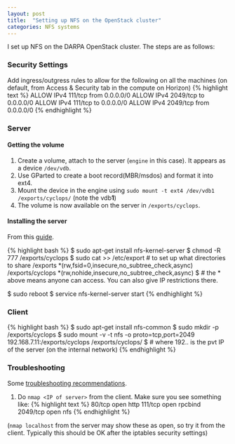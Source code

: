 ```yaml
---
layout: post
title:  "Setting up NFS on the OpenStack cluster"
categories: NFS systems
---
```


I set up NFS on the DARPA OpenStack cluster. The steps are as follows:

### Security Settings
Add ingress/outgress rules to allow for the following on all the machines (on default, from Access & Security tab in the compute on Horizon)
{% highlight text %}
ALLOW IPv4 111/tcp from 0.0.0.0/0
ALLOW IPv4 2049/tcp to 0.0.0.0/0
ALLOW IPv4 111/tcp to 0.0.0.0/0
ALLOW IPv4 2049/tcp from 0.0.0.0/0
{% endhighlight %}

### Server

#### Getting the volume
1. Create a volume, attach to the server (`engine` in this case). It appears as a device `/dev/vdb`.
2. Use GParted to create a boot record(MBR/msdos) and format it into ext4.
3. Mount the device in the engine using `sudo mount -t ext4 /dev/vdb1 /exports/cyclops/` (note the vdb**1**)
4. The volume is now available on the server in `/exports/cyclops`.

#### Installing the server
From this [guide](https://help.ubuntu.com/community/SettingUpNFSHowTo).

{% highlight bash %}
$ sudo apt-get install nfs-kernel-server
$ chmod -R 777 /exports/cyclops
$ sudo cat >> /etc/export # to set up what directories to share
/exports            *(rw,fsid=0,insecure,no_subtree_check,async)
/exports/cyclops    *(rw,nohide,insecure,no_subtree_check,async)
$ # the * above means anyone can access. You can also give IP restrictions there.

$ sudo reboot
$ service nfs-kernel-server start
{% endhighlight %}


### Client
{% highlight bash %}
$ sudo apt-get install nfs-common
$ sudo mkdir -p /exports/cyclops
$ sudo mount -v -t nfs -o proto=tcp,port=2049 192.168.7.11:/exports/cyclops /exports/cyclops/
$ # where 192.. is the pvt IP of the server (on the internal network)
{% endhighlight %}


### Troubleshooting
Some [troubleshooting recommendations](http://wiki.linux-nfs.org/wiki/index.php/General_troubleshooting_recommendations).

1. Do `nmap <IP of server>` from the client. Make sure you see something like:
{% highlight text %}
80/tcp   open  http
111/tcp  open  rpcbind
2049/tcp open  nfs
{% endhighlight %}

(`nmap localhost` from the server may show these as open, so try it from the client. Typically this should be OK after the iptables security settings)
